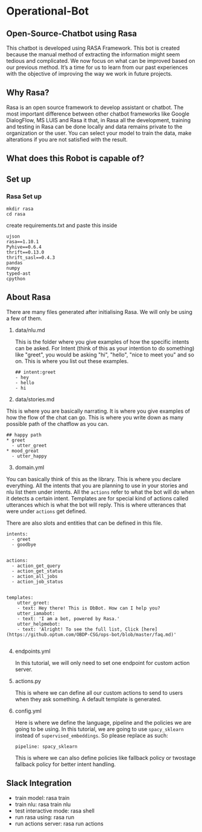 # Operational-Bot
## Open-Source-Chatbot using Rasa
This chatbot is developed using RASA Framework. This bot is created because the manual method of extracting the information might seem tedious and complicated. We now focus on what can be improved based on our previous method. It’s a time for us to learn from our past experiences with the objective of improving the way we work in future projects.

## Why Rasa?
Rasa is an open source framework to develop assistant or chatbot. The most important difference between other chatbot frameworks like Google DialogFlow, MS LUIS and Rasa it that, in Rasa all the development, training and testing in Rasa can be done locally and data remains private to the organization or the user. You can select your model to train the data, make alterations if you are not satisfied with the result.

## What does this Robot is capable of?


## Set up
### Rasa Set up
```
mkdir rasa
cd rasa
```
create requirements.txt and paste this inside
```
ujson 
rasa==1.10.1
Pyhive==0.6.4
thrift==0.13.0
thrift_sasl==0.4.3
pandas
numpy
typed-ast
cpython
```
## About Rasa

There are many files generated after initialising Rasa. We will only be using a few of them.
1. data/nlu.md

    This is the folder where you give examples of how the specific intents can be asked. For Intent (think of this as your intention to do something) like "greet", you would be asking "hi", "hello", "nice to meet you" and so on. This is where you list out these examples.
    ```
    ## intent:greet
    - hey
    - hello
    - hi
    ```
2. data/stories.md

This is where you are basically narrating. It is where you give examples of how the flow of the chat can go. This is where you write down as many possible path of the chatflow as you can. 
```
## happy path
* greet
  - utter_greet
* mood_great
  - utter_happy
```
3. domain.yml

You can basically think of this as the library. This is where you declare everything. All the intents that you are planning to use in your stories and nlu list them under intents. All the `actions` refer to what the bot will do when it detects a certain intent. Templates are for special kind of actions called utterances which is what the bot will reply. This is where utterances that were under `actions` get defined. 

There are also slots and entities that can be defined in this file. 
```
intents:
  - greet
  - goodbye


actions:
  - action_get_query
  - action_get_status
  - action_all_jobs
  - action_job_status


templates:
    utter_greet:
    - text: Hey there! This is DbBot. How can I help you?
    utter_iamabot:
    - text: 'I am a bot, powered by Rasa.'
    utter_helpmebot:
    - text: 'Alright! To see the full list, Click [here](https://github.optum.com/OBDP-CSG/ops-bot/blob/master/faq.md)'
    
```
4. endpoints.yml

    In this tutorial, we will only need to set one endpoint for custom action server.

5. actions.py

    This is where we can define all our custom actions to send to users when they ask something. A default template is generated.
6. config.yml

    Here is where we define the language, pipeline and the policies we are going to be using. In this tutorial, we are going to use `spacy_sklearn` instead of `supervised_embeddings`. So please replace as such:
    ```
    pipeline: spacy_sklearn
    ```
    This is where we can also define policies like fallback policy or twostage fallback policy for better intent handling. 
    
## Slack Integration  
 - train model: rasa train
 - train nlu: rasa train nlu
 - test interactive mode: rasa shell
 - run rasa using: rasa run
 - run actions server: rasa run actions
